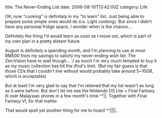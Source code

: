 title: The Never-Ending List
date: 2006-08-10T13:42:00Z
category: Life

OK, now "cooking" is definitely in my "to learn" list. Just being able to prepare some simple ones would do (i.e. Light cooking). But since I didn't have any personal fridge space, I wonder when is the chance…

Definitely the thing I'd would learn as soon as I move out, which is part of my own plan in a pretty distant future.

August is definitely a spending month, and I'm planning to use at most RM500 from my savings to satisfy my never-ending wish list. The Zen:Vision have to wait though… :/ as much I'm very much tempted to buy it as my music collection has hit the iPod's limit. (But my fair guess is that those CDs that I couldn't live without would probably take around 5~10GB, which is acceptable)

But at least I'm very glad to say that I'm relieved that my list wasn't as long as it were before. But don't let me see the Nintendo DS Lite + Final Fantasy III over Malaysian shores in a few month's time ^^||. Together with Final Fantasy VI, for that matter.

That would spell yet another thing for me to hoard ^^||||.
